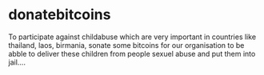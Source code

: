 donatebitcoins
==============

To participate against childabuse which are very important in countries like thailand, laos, birmania, sonate some bitcoins for our organisation to be abble to deliver these children from people sexuel abuse and put them into jail....
